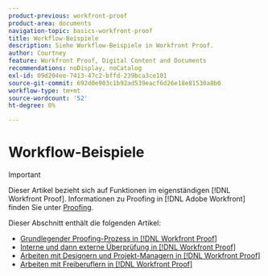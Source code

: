 ```yaml
---
product-previous: workfront-proof
product-area: documents
navigation-topic: basics-workfront-proof
title: Workflow-Beispiele
description: Siehe Workflow-Beispiele in Workfront Proof.
author: Courtney
feature: Workfront Proof, Digital Content and Documents
recommendations: noDisplay, noCatalog
exl-id: 09d204ee-7413-47c2-bffd-239bca3ce101
source-git-commit: 692d0e903c1b92ad539eacf6d26e18e81530a8b0
workflow-type: tm+mt
source-wordcount: '52'
ht-degree: 0%

---
```


# Workflow-Beispiele

>[!IMPORTANT]
>
>Dieser Artikel bezieht sich auf Funktionen im eigenständigen [!DNL Workfront Proof]. Informationen zu Proofing in [!DNL Adobe Workfront] finden Sie unter [Proofing](../../../review-and-approve-work/proofing/proofing.md).

Dieser Abschnitt enthält die folgenden Artikel:

* [Grundlegender Proofing-Prozess in [!DNL Workfront Proof]](../../../workfront-proof/wp-getstarted/workflow-examples/basic-proof-process.md)
* [Interne und dann externe Überprüfung in [!DNL Workfront Proof]](../../../workfront-proof/wp-getstarted/workflow-examples/internal-external-review.md)
* [Arbeiten mit Designern und Projekt-Managern in [!DNL Workfront Proof]](../../../workfront-proof/wp-getstarted/workflow-examples/work-designers-project-managers.md)
* [Arbeiten mit Freiberuflern in [!DNL Workfront Proof]](../../../workfront-proof/wp-getstarted/workflow-examples/work-freelancers.md)
